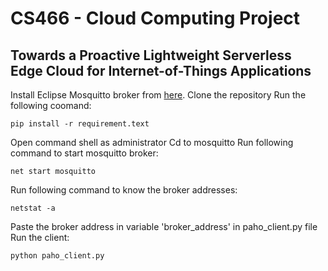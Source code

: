 # CS466 - Cloud Computing Project
## Towards a Proactive Lightweight Serverless Edge Cloud for Internet-of-Things Applications

Install Eclipse Mosquitto broker from [here](https://mosquitto.org/download/).
Clone the repository
Run the following coomand:
```
pip install -r requirement.text
```
Open command shell as administrator
Cd to mosquitto
Run following command to start mosquitto broker:
```
net start mosquitto
```
Run following command to know the broker addresses:
```
netstat -a
```
Paste the broker address in variable 'broker_address' in paho_client.py file
Run the client:
```
python paho_client.py
```
